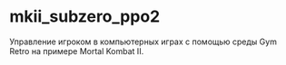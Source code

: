 # mkii_subzero_ppo2
Управление игроком в компьютерных играх с помощью среды Gym Retro на примере Mortal Kombat II.
